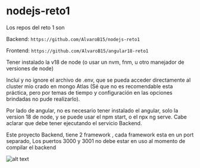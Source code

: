 # nodejs-reto1

Los repos del reto 1 son 

Backend: 
 ```https://github.com/AlvaroB15/nodejs-reto1```

Frontend:
```https://github.com/AlvaroB15/angular18-reto1```

Tener instalado la v18 de node (o usar un nvm, fnm, u otro manejador de versiones de node)

Incluí y no ignore el archivo de .env, que se pueda acceder directamente al cluster mio crado en mongo Atlas (Sé que no es recomendable esta práctica, pero por temas de tiempo y configuración en las opciones brindadas no pude realizarlo).

Por lado de angular, no es necesario tener instalado el angular, solo la version 18 de node, y se puede usar el npm start, o el npx ng serve. Cabe aclarar que debe tener ejecutando el servicio Backend.

Este proyecto Backend, tiene 2 framework , cada framework esta en un port separado, Los puertos 3000 y 3001 no debe estar en uso al momento de compilar el backend

![alt text](https://github.com/AlvaroB15/reto1-ntt-begazo/blob/main/test-frontend-reto1.png?raw=true)
